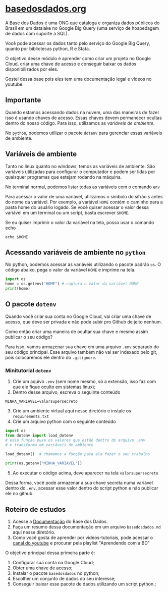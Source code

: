 # [basedosdados.org](https://basedosdados.org/)

A Base dos Dados é uma ONG que cataloga e organiza dados públicos do Brasil em um datalake no Google Big Query (uma serviço de hospedagem de dados com suporte à SQL).

Você pode acessar os dados tanto pelo serviço do Google Big Query, quanto por bibliotecas python, R e Stata. 

O objetivo desse módulo é aprender como criar um projeto no Google Cloud, criar uma chave de acesso e conseguir baixar os dados disponibilizados por eles. 

Gostei dessa base pois eles tem uma documentação legal e vídeos no youtube. 


## Importante

Quando estamos acessando dados na nuvem, uma das maneiras de fazer isso é usando chaves de acesso. Essas chaves devem permanecer ocultas dentro do nosso código. Para isso, utilizamos as _variáveis de ambiente_.

No `python`, podemos utilizar o pacote `dotenv` para gerenciar essas variáveis de ambiente. 


## Variáveis de ambiente

Tanto no linux quanto no windows, temos as variáveis de ambiente. São variáveis utilizadas para configurar o computador e podem ser lidas por quaisquer programas que estejam rodando na máquina. 

No terminal normal, podemos listar todas as variáveis com o comando `env`

Para acessar o valor de uma variável, utilizamos o símbolo do sifrão `$` antes do nome da variável. Por exemplo, a variável `HOME` contém o caminho para a pasta home do usuário logado. Se você quiser acessar o valor dessa variável em um terminal ou um script, basta escrever `$HOME`. 

Se eu quiser imprimir o valor da variável na tela, posso usar o comando echo

```shell
echo $HOME
```

## Acessando variáveis de ambiente no `python`

No python, podemos acessar as variáveis utilizando o pacote padrão `os`. O código abaixo, pega o valor da variável `HOME` e imprime na tela.

```python
import os
home = os.getenv("HOME") # captura o valor da variável HOME
print(home)
```

## O pacote `dotenv`

Quando você criar sua conta no Google Cloud, vai criar uma chave de acesso, que deve ser privada e não pode subir pro Github de jeito nenhum. 

Como então criar uma maneira de ocultar sua chave e mesmo assim publicar o seu código?

Para isso, vamos armazenar sua chave em uma arquivo `.env` separado do seu código principal. Esse arquivo também não vai ser indexado pelo git, pois colocaremos ele dentro do `.gitignore`. 

### Minitutorial `dotenv`

1. Crie um aquivo `.env` (sem nome mesmo, só a extensão, isso faz com que ele fique oculto em sistemas linux);
2. Dentro desse arquivo, escreva o seguinte conteúdo
```
MINHA_VARIAVEL=valorsupersecreto
```
3. Crie um ambiente virtual aqui nesse diretório e instale os `requirements.txt`
4. Crie um arquivo python com o seguinte conteúdo

```python
import os
from dotenv import load_dotenv 
# essa função puxa os valores que estão dentro do arquivo .env 
# e transforma em variáveis de ambiente

load_dotenv()  # chamamos a função para ela fazer o seu trabalho
 
print(os.getenv("MINHA_VARIAVEL"))
```
5. Ao executar o código acima, deve aparecer na tela `valorsupersecreto`

Dessa forma, você pode armazenar a sua chave secreta numa variável dentro do `.env`, acessar esse valor dentro do script python e não publicar ele no github.

## Roteiro de estudos

1. Acesse a [Documentação](https://basedosdados.github.io/mais/) do Base dos Dados. 
2. Faça um resumo dessa documentação em um arquivo `basedosdados.md` aqui nesse diretório. 
3. Como você gosta de aprender por videos-tutoriais, pode acessar o [canal do youtube](https://www.youtube.com/c/BasedosDados/featured) e procurar pela playlist "Aprendendo com a BD"

O objetivo principal dessa primeira parte é:
1. Configurar sua conta na Google Cloud;
2. Obter uma chave de acesso;
3. Instalar o pacote `basedosdados` no python;
4. Escolher um conjunto de dados do seu interesse;
5. Conseguir baixar esse pacote de dados utilizando um script python.;

